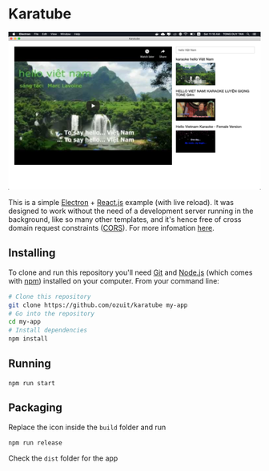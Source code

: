 # Karatube

<p align="center"> 
  <img src="https://github.com/ozuit/karatube/blob/master/assets/demo.png">
</p>

This is a simple [Electron](https://electronjs.org/) + [React.js](https://reactjs.org/) example (with live reload). It was designed to work without the need of a development server running in the background, like so many other templates, and it's hence free of cross domain request constraints ([CORS](https://reactjs.org/)). For more infomation [here](https://github.com/ozuit/electrate).

## Installing

To clone and run this repository you'll need [Git](https://git-scm.com) and [Node.js](https://nodejs.org/en/download/) (which comes with [npm](http://npmjs.com)) installed on your computer. From your command line:

```bash
# Clone this repository
git clone https://github.com/ozuit/karatube my-app
# Go into the repository
cd my-app
# Install dependencies
npm install
```

## Running

```
npm run start
```

## Packaging

Replace the icon inside the `build` folder and run

```bash
npm run release
```

Check the `dist` folder for the app